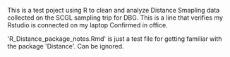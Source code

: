This is a test poject using R to clean and analyze Distance Smapling data collected on the SCGL sampling trip for DBG.
This is a line that verifies my Rstudio is connected on my laptop
Confirmed in office.

'R_Distance_package_notes.Rmd' is just a test file for getting familiar with the package 'Distance'. Can be ignored. 
